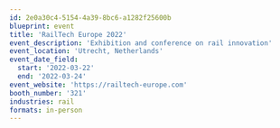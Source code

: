 ```yaml
---
id: 2e0a30c4-5154-4a39-8bc6-a1282f25600b
blueprint: event
title: 'RailTech Europe 2022'
event_description: 'Exhibition and conference on rail innovation'
event_location: 'Utrecht, Netherlands'
event_date_field:
  start: '2022-03-22'
  end: '2022-03-24'
event_website: 'https://railtech-europe.com'
booth_number: '321'
industries: rail
formats: in-person
---
```

